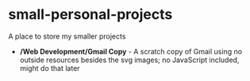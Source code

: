 # small-personal-projects
A place to store my smaller projects

- **/Web Development/Gmail Copy** - A scratch copy of Gmail using no outside resources besides the svg images; no JavaScript included, might do that later
